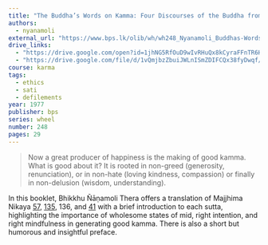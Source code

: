 ```yaml
---
title: "The Buddha’s Words on Kamma: Four Discourses of the Buddha from the Majjhima Nikāya"
authors:
  - nyanamoli
external_url: "https://www.bps.lk/olib/wh/wh248_Nyanamoli_Buddhas-Words-On-Kamma.html"
drive_links:
  - "https://drive.google.com/open?id=1jhNG5RfOuD9wIvRHuQx8kCyraFFnTR6H&usp=drive_copy"
  - "https://drive.google.com/file/d/1vQmjbzZbuiJWLnISmZDIFCQx38fyDwqf/view?usp=drive_link"
course: karma
tags:
  - ethics
  - sati
  - defilements
year: 1977
publisher: bps
series: wheel
number: 248
pages: 29
---
```


> Now a great producer of happiness is the making of good kamma. What is good about it? It is rooted in non-greed (generosity, renunciation), or in non-hate (loving kindness, compassion) or finally in non-delusion (wisdom, understanding). 

In this booklet, Bhikkhu Ñāṇamoli Thera offers a translation of Majjhima Nikaya [57](/content/canon/mn57), [135](/content/canon/mn135), 136, and [41](/content/canon/mn41) with a brief introduction to each sutta, highlighting the importance of wholesome states of mid, right intention, and right mindfulness in generating good kamma. There is also a short but humorous and insightful preface.
